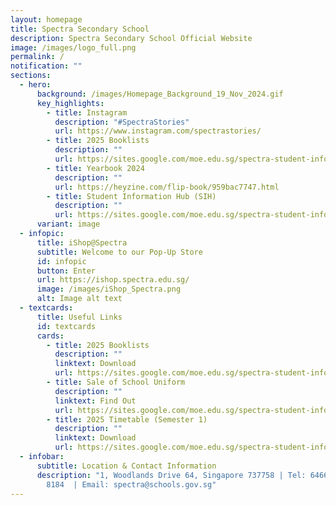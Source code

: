 ```yaml
---
layout: homepage
title: Spectra Secondary School
description: Spectra Secondary School Official Website
image: /images/logo_full.png
permalink: /
notification: ""
sections:
  - hero:
      background: /images/Homepage_Background_19_Nov_2024.gif
      key_highlights:
        - title: Instagram
          description: "#SpectraStories"
          url: https://www.instagram.com/spectrastories/
        - title: 2025 Booklists
          description: ""
          url: https://sites.google.com/moe.edu.sg/spectra-student-info-hub/others/booklists
        - title: Yearbook 2024
          description: ""
          url: https://heyzine.com/flip-book/959bac7747.html
        - title: Student Information Hub (SIH)
          description: ""
          url: https://sites.google.com/moe.edu.sg/spectra-student-info-hub/home
      variant: image
  - infopic:
      title: iShop@Spectra
      subtitle: Welcome to our Pop-Up Store
      id: infopic
      button: Enter
      url: https://ishop.spectra.edu.sg/
      image: /images/iShop_Spectra.png
      alt: Image alt text
  - textcards:
      title: Useful Links
      id: textcards
      cards:
        - title: 2025 Booklists
          description: ""
          linktext: Download
          url: https://sites.google.com/moe.edu.sg/spectra-student-info-hub/others/booklists
        - title: Sale of School Uniform
          description: ""
          linktext: Find Out
          url: https://sites.google.com/moe.edu.sg/spectra-student-info-hub/others/uniform?authuser=0
        - title: 2025 Timetable (Semester 1)
          description: ""
          linktext: Download
          url: https://sites.google.com/moe.edu.sg/spectra-student-info-hub/timetable
  - infobar:
      subtitle: Location & Contact Information
      description: "1, Woodlands Drive 64, Singapore 737758 | Tel: 6466 0775 | 6805
        8184  | Email: spectra@schools.gov.sg"
---
```

